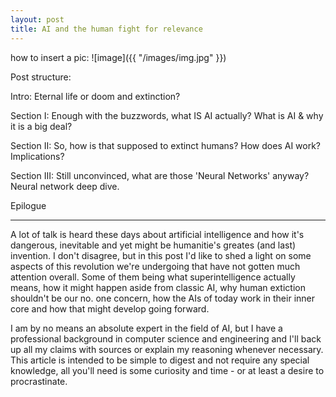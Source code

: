 ```yaml
---
layout: post
title: AI and the human fight for relevance
---
```


how to insert a pic:
![image]({{ "/images/img.jpg" }})

Post structure:

Intro: Eternal life or doom and extinction?

Section I: Enough with the buzzwords, what IS AI actually?
What is AI & why it is a big deal?

Section II: So, how is that supposed to extinct humans?
How does AI work? Implications?

Section III: Still unconvinced, what are those 'Neural Networks' anyway?
Neural network deep dive.

Epilogue

--------------------------------------------------------------------------------------------------------------------

A lot of talk is heard these days about artificial intelligence and how it's dangerous, inevitable and yet might be humanitie's greates (and last) invention. I don't disagree, but in this post I'd like to shed a light on some aspects of this revolution we're undergoing that have not gotten much attention overall. Some of them being what superintelligence actually means, how it might happen aside from classic AI, why human extiction shouldn't be our no. one concern, how the AIs of today work in their inner core and how that might develop going forward.

I am by no means an absolute expert in the field of AI, but I have a professional background in computer science and engineering and I'll back up all my claims with sources or explain my reasoning whenever necessary. This article is intended to be simple to digest and not require any special knowledge, all you'll need is some curiosity and time - or at least a desire to procrastinate.



